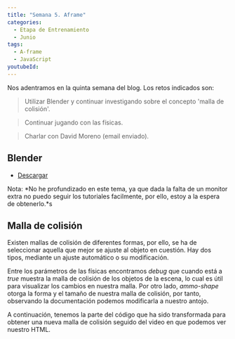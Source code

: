```yaml
---
title: "Semana 5. Aframe"
categories:
  - Etapa de Entrenamiento
  - Junio
tags:
  - A-frame
  - JavaScript
youtubeId: 
---
```



Nos adentramos en la quinta semana del blog. Los retos indicados son:

> Utilizar Blender y continuar investigando sobre el concepto 'malla de colisión'.

> Continuar jugando con las físicas. 

> Charlar con David Moreno (email enviado).


## **Blender**

* [Descargar](https://www.blender.org/)

Nota: *No he profundizado en este tema, ya que dada la falta de un monitor extra no puedo seguir los tutoriales facilmente, por ello, estoy a la espera de obtenerlo.*s

## **Malla de colisión**

Existen mallas de colisión de diferentes formas, por ello, se ha de seleccionar aquella que mejor se ajuste al objeto en cuestión. Hay dos tipos, mediante un ajuste automático o su modificación. 

Entre los parámetros de las físicas encontramos *debug* que cuando está a *true* muestra la malla de colisión de los objetos de la escena, lo cual es útil para visualizar los cambios en nuestra malla. Por otro lado, *ammo-shape* otorga la forma y el tamaño de nuestra malla de colisión, por tanto, observando la documentación podemos modificarla a nuestro antojo. 

A continuación, tenemos la parte del código que ha sido transformada para obtener una nueva malla de colisión seguido del video en que podemos ver nuestro HTML.

<script>
ammo-shape="type: sphere; fit: manual; sphereRadius:3;"
<script>

{% include video id="Z-PMK80MOR8 " provider="youtube" %}

También se ha modificado la malla de colisión de una caja, como puede observarse en la siguiente imagen, usando el siguiente código:

<script>
ammo-shape="type: box; fit: manual; halfExtents: 2 2 2;"
<script>

![Malla colisión](https://raw.githubusercontent.com/RoboticsLabURJC/2022-tfg-ana-villanueva/main/otros/27J/cap1.png)

## **Físicas**

Masa: Objetos con diferente masa llegarán al mismo tiempo a tierra, si son tirados desde la misma altura, ya que tienen exactamente la misma aceleración. *mass*

Resistencia al movimiento: Objetos con resistencias al movimiento muy elevadas no lograrán ponerse en movimiento. *linearDamping*

* Aframe 

1. Modificación de las físicas al hacer click en la tecla 'Espacio'. 

En el siguiente ejemplo al pulsar la tecla 'Espacio' se cambiará la resistencia al movimiento y el color de la esfera. El segundo cambio fue propuesto para comprobar el funcionamiento y que todo fuera correcto, ya que al cambiar la resistencia al movimiento ambas esferas siguen cayendo a la misma velocidad, pero el atributo se ha cambiado correctamente. ¿Cómo sabemos que el cambio se ha dado? 

<script>
  console.log(red.getAttribute('ammo-body').linearDamping);
  console.log(blue.getAttribute('ammo-body').linearDamping);
<script>

Por tanto, si el atributo se ha cambiado ¿por qué no se refleja a nivel visual?

* Networked Aframe

## **David Moreno**


